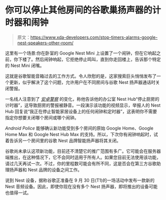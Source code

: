 # 你可以停止其他房间的谷歌巢扬声器的计时器和闹钟

> 原文：<https://www.xda-developers.com/stop-timers-alarms-google-nest-speakers-other-room/>

这里有一个场景:你在卧室的 Google Nest Mini 上设置了一个闹钟，但在它响起之前，你下楼了。然后闹钟响起，它拒绝停止鸣叫，直到你走回楼上，告诉那个特定的 Nest Mini 闭嘴。

这就是谷歌智能音箱过去的工作方式。令人欣慰的是，这家搜索巨头悄悄发布了一个更新，似乎解决了这个问题，允许用户在不同房间与谷歌 Nest 扬声器通话时关闭警报。

一名线人注意到了 *[安卓警察](https://www.androidpolice.com/2020/09/17/ringing-alarms-and-timers-on-a-google-nest-speaker-can-now-be-stopped-from-another-room/)* 的变化，称他告诉他的办公室 Nest Hub“停止厨房的计时器”，这导致厨房的警报被静音。一段演示该功能的视频显示，举报人的 Nest Hub 回复说“我正在停止智能家居设备上的任何闹钟和定时器”，这表明你不需要指定你想要关闭哪个房间或哪个闹钟。

*Android Police* 能够确认新功能受到多个房间的原始 Google Home、Google Home Max 和 Google Nest Hub Max 的支持。所以，下次你有闹钟响起时，试着告诉另一个房间里的谷歌 Nest 品牌智能扬声器将其关闭。

谷歌尚未承认这项新功能，目前还不清楚它的推广范围有多广。它可能会在服务器端推出，在这种情况下，它不会同时适用于所有人。如果您目前无法使用该功能，请过几天再试一次。不过，你的里程数可能会有所不同，这是否会在第三方谷歌助理扬声器和 Nest 品牌的设备之间工作。

说到 Nest 设备，据称谷歌正准备在 9 月 30 日(T1)的一场活动中发布一款新的 Nest 音频设备。因此，即使你现在没有多个 Nest 扬声器，即将推出的设备可能也值得一试。